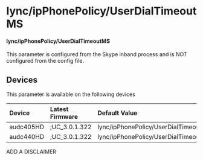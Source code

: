 ﻿---
description: lync/ipPhonePolicy/UserDialTimeoutMS
search:
    keywords: ['lync','ipPhonePolicy','UserDialTimeoutMS']
---

# lync/ipPhonePolicy/UserDialTimeoutMS

#### lync/ipPhonePolicy/UserDialTimeoutMS

This parameter is configured from the Skype inband process and is NOT configured from the config file.



## Devices
This parameter is available on the following devices

| Device | Latest Firmware | Default Value |
|:---|:---|:---|
| audc405HD | ;UC_3.0.1.322 | lync/ipPhonePolicy/UserDialTimeoutMS=5000 
| audc440HD | ;UC_3.0.1.322 | lync/ipPhonePolicy/UserDialTimeoutMS=5000 

ADD A DISCLAIMER
